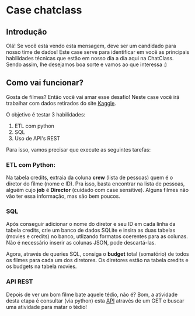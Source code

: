 # Case chatclass

## Introdução

Olá! Se você está vendo esta mensagem, deve ser um candidado para nosso time de dados!
Este case serve para identificar em você as principais habilidades técnicas que estão em nosso dia a dia aqui na ChatClass. 
Sendo assim, lhe desejamos boa sorte e vamos ao que interessa :)

## Como vai funcionar?

Gosta de filmes? Então você vai amar esse desafio! Neste case você irá trabalhar com dados retirados do site [Kaggle](https://www.kaggle.com/tmdb/tmdb-movie-metadata). 

O objetivo é testar 3 habilidades:

1. ETL com python
2. SQL
3. Uso de API's REST

Para isso, vamos precisar que execute as seguintes tarefas:

### ETL com Python:

Na tabela credits, extraia da coluna **crew** (lista de pessoas) quem é o diretor do filme (nome e ID). Pra isso, basta encontrar na lista de pessoas, alguém cujo **job** é **Director** (cuidado com case sensitive). Alguns filmes não vão ter essa informação, mas são bem poucos.

### SQL

Após conseguir adicionar o nome do diretor e seu ID em cada linha da tabela credits, crie um banco de dados SQLite e insira as duas tabelas (movies e credits) no banco, utlizando formatos coerentes para as colunas. Não é necessário inserir as colunas JSON, pode descartá-las.

Agora, através de queries SQL, consiga o **budget** total (somatório) de todos os filmes para cada um dos diretores. Os diretores estão na tabela credits e os budgets na tabela movies.

### API REST

Depois de ver um bom filme bate aquele tédio, não é? Bom, a atividade desta etapa é consultar (via python) esta [API](https://www.boredapi.com/documentation) através de um GET e buscar uma atividade para matar o tédio!